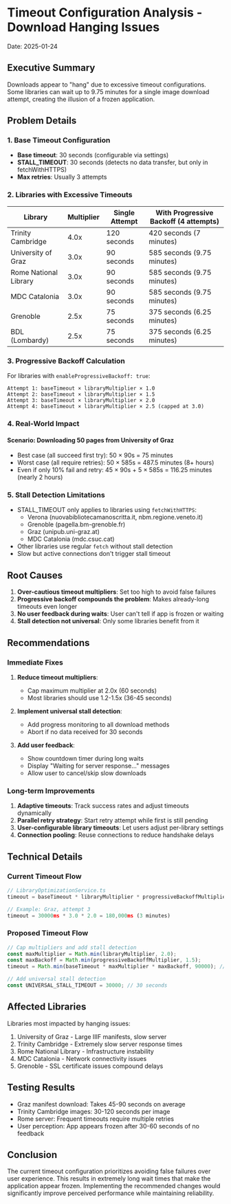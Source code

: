 # Timeout Configuration Analysis - Download Hanging Issues
Date: 2025-01-24

## Executive Summary
Downloads appear to "hang" due to excessive timeout configurations. Some libraries can wait up to 9.75 minutes for a single image download attempt, creating the illusion of a frozen application.

## Problem Details

### 1. Base Timeout Configuration
- **Base timeout**: 30 seconds (configurable via settings)
- **STALL_TIMEOUT**: 30 seconds (detects no data transfer, but only in fetchWithHTTPS)
- **Max retries**: Usually 3 attempts

### 2. Libraries with Excessive Timeouts

| Library | Multiplier | Single Attempt | With Progressive Backoff (4 attempts) |
|---------|------------|----------------|--------------------------------------|
| Trinity Cambridge | 4.0x | 120 seconds | 420 seconds (7 minutes) |
| University of Graz | 3.0x | 90 seconds | 585 seconds (9.75 minutes) |
| Rome National Library | 3.0x | 90 seconds | 585 seconds (9.75 minutes) |
| MDC Catalonia | 3.0x | 90 seconds | 585 seconds (9.75 minutes) |
| Grenoble | 2.5x | 75 seconds | 375 seconds (6.25 minutes) |
| BDL (Lombardy) | 2.5x | 75 seconds | 375 seconds (6.25 minutes) |

### 3. Progressive Backoff Calculation
For libraries with `enableProgressiveBackoff: true`:
```
Attempt 1: baseTimeout × libraryMultiplier × 1.0
Attempt 2: baseTimeout × libraryMultiplier × 1.5
Attempt 3: baseTimeout × libraryMultiplier × 2.0
Attempt 4: baseTimeout × libraryMultiplier × 2.5 (capped at 3.0)
```

### 4. Real-World Impact

#### Scenario: Downloading 50 pages from University of Graz
- Best case (all succeed first try): 50 × 90s = 75 minutes
- Worst case (all require retries): 50 × 585s = 487.5 minutes (8+ hours)
- Even if only 10% fail and retry: 45 × 90s + 5 × 585s = 116.25 minutes (nearly 2 hours)

### 5. Stall Detection Limitations
- STALL_TIMEOUT only applies to libraries using `fetchWithHTTPS`:
  - Verona (nuovabibliotecamanoscritta.it, nbm.regione.veneto.it)
  - Grenoble (pagella.bm-grenoble.fr)
  - Graz (unipub.uni-graz.at)
  - MDC Catalonia (mdc.csuc.cat)
- Other libraries use regular `fetch` without stall detection
- Slow but active connections don't trigger stall timeout

## Root Causes

1. **Over-cautious timeout multipliers**: Set too high to avoid false failures
2. **Progressive backoff compounds the problem**: Makes already-long timeouts even longer
3. **No user feedback during waits**: User can't tell if app is frozen or waiting
4. **Stall detection not universal**: Only some libraries benefit from it

## Recommendations

### Immediate Fixes
1. **Reduce timeout multipliers**:
   - Cap maximum multiplier at 2.0x (60 seconds)
   - Most libraries should use 1.2-1.5x (36-45 seconds)
   
2. **Implement universal stall detection**:
   - Add progress monitoring to all download methods
   - Abort if no data received for 30 seconds

3. **Add user feedback**:
   - Show countdown timer during long waits
   - Display "Waiting for server response..." messages
   - Allow user to cancel/skip slow downloads

### Long-term Improvements
1. **Adaptive timeouts**: Track success rates and adjust timeouts dynamically
2. **Parallel retry strategy**: Start retry attempt while first is still pending
3. **User-configurable library timeouts**: Let users adjust per-library settings
4. **Connection pooling**: Reuse connections to reduce handshake delays

## Technical Details

### Current Timeout Flow
```typescript
// LibraryOptimizationService.ts
timeout = baseTimeout * libraryMultiplier * progressiveBackoffMultiplier

// Example: Graz, attempt 3
timeout = 30000ms * 3.0 * 2.0 = 180,000ms (3 minutes)
```

### Proposed Timeout Flow
```typescript
// Cap multipliers and add stall detection
const maxMultiplier = Math.min(libraryMultiplier, 2.0);
const maxBackoff = Math.min(progressiveBackoffMultiplier, 1.5);
timeout = Math.min(baseTimeout * maxMultiplier * maxBackoff, 90000); // 90s max

// Add universal stall detection
const UNIVERSAL_STALL_TIMEOUT = 30000; // 30 seconds
```

## Affected Libraries
Libraries most impacted by hanging issues:
1. University of Graz - Large IIIF manifests, slow server
2. Trinity Cambridge - Extremely slow server response times
3. Rome National Library - Infrastructure instability
4. MDC Catalonia - Network connectivity issues
5. Grenoble - SSL certificate issues compound delays

## Testing Results
- Graz manifest download: Takes 45-90 seconds on average
- Trinity Cambridge images: 30-120 seconds per image
- Rome server: Frequent timeouts require multiple retries
- User perception: App appears frozen after 30-60 seconds of no feedback

## Conclusion
The current timeout configuration prioritizes avoiding false failures over user experience. This results in extremely long wait times that make the application appear frozen. Implementing the recommended changes would significantly improve perceived performance while maintaining reliability.